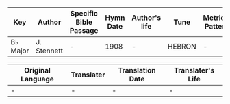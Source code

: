 Key | Author   | Specific Bible Passage     |Hymn Date |Author's life |Tune |Metrical Pattern   |Composer/Source
-- | --------- | ---------------------------|----------|--------------|-----|-------------------|-------------  
B♭ Major |J. Stennett |- |1908 |- |HEBRON |- |L. Mason

Original Language | Translater | Translation Date   | Translater's Life  
----------------- | --------- | --------------------|-------------     
\- |- |- |-
